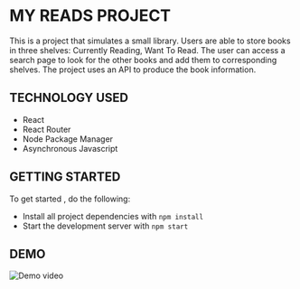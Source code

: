 # MY READS PROJECT

This is a project that simulates a small library. Users are able to store books in three shelves: Currently Reading, Want To Read. The user can access a search page to look for the other books and add them to corresponding shelves. The project uses an API to produce the book information.

## TECHNOLOGY USED

- React
- React Router
- Node Package Manager
- Asynchronous Javascript

## GETTING STARTED

To get started , do the following:

- Install all project dependencies with `npm install`
- Start the development server with `npm start`

## DEMO

![Demo video](Demo.gif)
